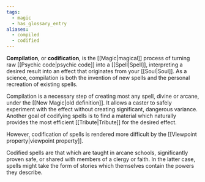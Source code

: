 ```yaml
---
tags:
  - magic
  - has_glossary_entry
aliases:
  - compiled
  - codified
---
```


**Compilation**, or **codification**, is the [[Magic|magical]] process of turning raw [[Psychic code|psychic code]] into a [[Spell|Spell]], interpreting a desired result into an effect that originates from your [[Soul|Soul]]. As a science, compilation is both the invention of new spells and the personal recreation of existing spells.

Compilation is a necessary step of creating most any spell, divine or arcane, under the [[New Magic|old definition]]. It allows a caster to safely experiment with the effect without creating significant, dangerous variance. Another goal of codifying spells is to find a material which naturally provides the most efficient [[Tribute|Tribute]] for the desired effect.

However, codification of spells is rendered more difficult by the [[Viewpoint property|viewpoint property]].

Codified spells are that which are taught in arcane schools, significantly proven safe, or shared with members of a clergy or faith. In the latter case, spells might take the form of stories which themselves contain the powers they describe.